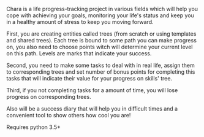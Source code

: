 Chara is a life progress-tracking project in various fields which will help you cope with achieving your goals,
monitoring your life's status and keep you in a healthy amount of stress to keep you moving forward.

First, you are creating entities called trees (from scratch or using templates and shared trees).
Each tree is bound to some path you can make progress on, you also need to choose points witch will
determine your current level on this path. Levels are marks that indicate your success.

Second, you need to make some tasks to deal with in real life, assign them to corresponding trees
and set number of bonus points for completing this tasks that will indicate their value for
your progress on skills' tree.

Third, if you not completing tasks for a amount of time, you will lose progress on corresponding trees.

Also will be a success diary that will help you in difficult times and a convenient tool to show others how cool you are!

Requires python 3.5+